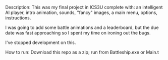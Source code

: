 Description:
This was my final project in ICS3U complete with: an intelligent AI player, intro animation, sounds, "fancy" images, a main menu, options, instructions.

I was going to add some battle animations and a leaderboard, but the due date was fast approaching so I spent my time on ironing out the bugs.

I've stopped development on this.


How to run:
Download this repo as a zip;
run from Battleship.exe or Main.t
